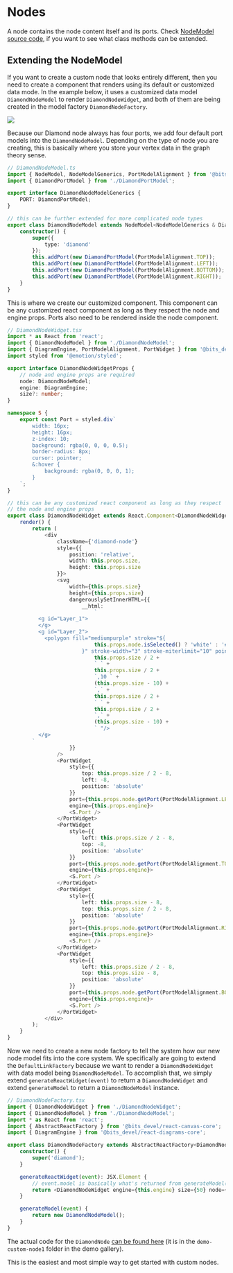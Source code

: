 # Nodes

A node contains the node content itself and its ports. Check [NodeModel source code](https://github.com/projectstorm/react-diagrams/blob/master/packages/react-diagrams-core/src/entities/node/NodeModel.ts#L24), if you want to see what class methods can be extended.

## Extending the NodeModel

If you want to create a custom node that looks entirely different, then you need to create a component that renders using its default or customized data mode. In the example below, it uses a customized data model `DiamondNodeModel` to render `DiamondNodeWidget`, and both of them are being created in the model factory `DiamondNodeFactory`.

![](./images/diamond-node.png)

Because our Diamond node always has four ports, we add four default port models into the `DiamondNodeModel`. Depending on the type of node you are creating, this is basically where you store your vertex data in the graph theory sense.

```typescript
// DiamondNodeModel.ts
import { NodeModel, NodeModelGenerics, PortModelAlignment } from '@bits_devel/react-diagrams';
import { DiamondPortModel } from './DiamondPortModel';

export interface DiamondNodeModelGenerics {
	PORT: DiamondPortModel;
}

// this can be further extended for more complicated node types
export class DiamondNodeModel extends NodeModel<NodeModelGenerics & DiamondNodeModelGenerics> {
	constructor() {
		super({
			type: 'diamond'
		});
		this.addPort(new DiamondPortModel(PortModelAlignment.TOP));
		this.addPort(new DiamondPortModel(PortModelAlignment.LEFT));
		this.addPort(new DiamondPortModel(PortModelAlignment.BOTTOM));
		this.addPort(new DiamondPortModel(PortModelAlignment.RIGHT));
	}
}
```

This is where we create our customized component. This component can be any customized react component as long as they respect the node and engine props. Ports also need to be rendered inside the node component.

```typescript
// DiamondNodeWidget.tsx
import * as React from 'react';
import { DiamondNodeModel } from './DiamondNodeModel';
import { DiagramEngine, PortModelAlignment, PortWidget } from '@bits_devel/react-diagrams';
import styled from '@emotion/styled';

export interface DiamondNodeWidgetProps {
	// node and engine props are required
	node: DiamondNodeModel;
	engine: DiagramEngine;
	size?: number;
}

namespace S {
	export const Port = styled.div`
		width: 16px;
		height: 16px;
		z-index: 10;
		background: rgba(0, 0, 0, 0.5);
		border-radius: 8px;
		cursor: pointer;
		&:hover {
			background: rgba(0, 0, 0, 1);
		}
	`;
}

// this can be any customized react component as long as they respect
// the node and engine props
export class DiamondNodeWidget extends React.Component<DiamondNodeWidgetProps> {
	render() {
		return (
			<div
				className={'diamond-node'}
				style={{
					position: 'relative',
					width: this.props.size,
					height: this.props.size
				}}>
				<svg
					width={this.props.size}
					height={this.props.size}
					dangerouslySetInnerHTML={{
						__html:
							`
          <g id="Layer_1">
          </g>
          <g id="Layer_2">
            <polygon fill="mediumpurple" stroke="${
							this.props.node.isSelected() ? 'white' : '#000000'
						}" stroke-width="3" stroke-miterlimit="10" points="10,` +
							this.props.size / 2 +
							` ` +
							this.props.size / 2 +
							`,10 ` +
							(this.props.size - 10) +
							`,` +
							this.props.size / 2 +
							` ` +
							this.props.size / 2 +
							`,` +
							(this.props.size - 10) +
							` "/>
          </g>
        `
					}}
				/>
				<PortWidget
					style={{
						top: this.props.size / 2 - 8,
						left: -8,
						position: 'absolute'
					}}
					port={this.props.node.getPort(PortModelAlignment.LEFT)}
					engine={this.props.engine}>
					<S.Port />
				</PortWidget>
				<PortWidget
					style={{
						left: this.props.size / 2 - 8,
						top: -8,
						position: 'absolute'
					}}
					port={this.props.node.getPort(PortModelAlignment.TOP)}
					engine={this.props.engine}>
					<S.Port />
				</PortWidget>
				<PortWidget
					style={{
						left: this.props.size - 8,
						top: this.props.size / 2 - 8,
						position: 'absolute'
					}}
					port={this.props.node.getPort(PortModelAlignment.RIGHT)}
					engine={this.props.engine}>
					<S.Port />
				</PortWidget>
				<PortWidget
					style={{
						left: this.props.size / 2 - 8,
						top: this.props.size - 8,
						position: 'absolute'
					}}
					port={this.props.node.getPort(PortModelAlignment.BOTTOM)}
					engine={this.props.engine}>
					<S.Port />
				</PortWidget>
			</div>
		);
	}
}
```

Now we need to create a new node factory to tell the system how our new node model fits into the core system. We specifically are going to extend the `DefaultLinkFactory` because we want to render a `DiamondNodeWidget` with data model being `DiamondNodeModel`. To accomplish that, we simply extend `generateReactWidget(event)` to return a `DiamondNodeWidget` and extend `generateModel` to return a `DiamondNodeModel` instance.

```typescript
// DiamondNodeFactory.tsx
import { DiamondNodeWidget } from './DiamondNodeWidget';
import { DiamondNodeModel } from './DiamondNodeModel';
import * as React from 'react';
import { AbstractReactFactory } from '@bits_devel/react-canvas-core';
import { DiagramEngine } from '@bits_devel/react-diagrams-core';

export class DiamondNodeFactory extends AbstractReactFactory<DiamondNodeModel, DiagramEngine> {
	constructor() {
		super('diamond');
	}

	generateReactWidget(event): JSX.Element {
		// event.model is basically what's returned from generateModel()
		return <DiamondNodeWidget engine={this.engine} size={50} node={event.model} />;
	}

	generateModel(event) {
		return new DiamondNodeModel();
	}
}
```

The actual code for the `DiamondNode` [can be found here](https://github.com/projectstorm/react-diagrams/tree/master/diagrams-demo-gallery/demos/demo-custom-node1) (it is in the `demo-custom-node1` folder in the demo gallery).

This is the easiest and most simple way to get started with custom nodes. 
